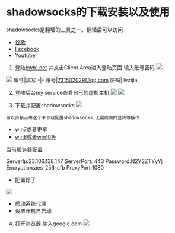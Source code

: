 # shadowsocks的下载安装以及使用
shadowsocks是翻墙的工具之一。翻墙后可以访问
* [谷歌](https://www.google.com/)
* [Facebook](https://www.facebook.com/)
* [Youtube](https://www.youtube.com/)

1. 登陆[bwh1.net](https://bwh1.net/)  并点击Client Area进入登陆页面 输入账号密码
![](https://leanote.com/api/file/getImage?fileId=58874b3fab64415f2b0003eb)

![](https://leanote.com/api/file/getImage?fileId=58874b51ab644161630003c0)
属性|填写
-|-
账号|731502029@qq.com 
密码| lvzijia



2. 登陆后台my service查看自己的虚拟主机
![](https://leanote.com/api/file/getImage?fileId=58874c1bab64415f2b0003f5)
![](https://leanote.com/api/file/getImage?fileId=58874bf8ab64415f2b0003f3)






3. 下载并配置shadowsocks
![](https://leanote.com/api/file/getImage?fileId=58874c49ab64415f2b0003f8)

`可以直接点击这个来下载配置shadowsocks,无需前面的登陆等操作`

* [win7或者更早](https://leanote.com/api/file/getAttach?fileId=58874d1eab64415f2b000408)
* [win8或者win10等](https://leanote.com/api/file/getAttach?fileId=58874d1eab64415f2b000409)



当前服务器配置

ServerIp:23.106.138.147
ServerPort: 443
Password:N2Y2ZTYyYj
Encryption:aes-256-cfb
ProxyPort:1080


* 配置好了

![](https://leanote.com/api/file/getImage?fileId=58874d37ab64415f2b00040c)
* 启动系统代理
* 设置开机自启动


4. 打开浏览器,输入google.com
![](https://leanote.com/api/file/getImage?fileId=58874d52ab644161630003dc)

